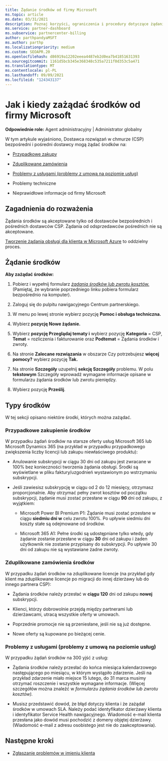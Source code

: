 ```yaml
---
title: Żądanie środków od firmy Microsoft
ms.topic: article
ms.date: 03/31/2021
description: Poznaj korzyści, ograniczenia i procedury dotyczące żądania środków od firmy Microsoft.
ms.service: partner-dashboard
ms.subservice: partnercenter-billing
author: parthpandyaMSFT
ms.author: parthp
ms.localizationpriority: medium
ms.custom: SEOAPR.20
ms.openlocfilehash: d86919a12202eeea4487eb2d0ea7b41851631393
ms.sourcegitcommit: 1161d5bcb345e368348c535a7211f0d353c5a471
ms.translationtype: MT
ms.contentlocale: pl-PL
ms.lasthandoff: 09/09/2021
ms.locfileid: "124343137"
---
```

# <a name="how-and-when-to-request-a-credit-from-microsoft"></a>Jak i kiedy zażądać środków od firmy Microsoft

**Odpowiednie role:** Agent administracyjny | Administrator globalny

W tym artykule wyjaśniono, Dostawca rozwiązań w chmurze (CSP) bezpośredni i pośredni dostawcy mogą żądać środków na:

- [Przypadkowe zakupy](#accidental-purchase-credit)

- [Zduplikowane zamówienia](#duplicate-orders-credit)

- [Problemy z usługami (problemy z umową na poziomie usług)](#service-outages-service-level-agreement-issues)

- Problemy techniczne

- Nieprawidłowe informacje od firmy Microsoft

## <a name="considerations"></a>Zagadnienia do rozważenia

Żądania środków są akceptowane tylko od dostawców bezpośrednich i pośrednich dostawców CSP. Żądania od odsprzedawców pośrednich nie są akceptowane.

[Tworzenie żądania obsługi dla klienta w Microsoft Azure](/partner-center/report-problems-on-behalf-of-a-customer) to oddzielny proces.

## <a name="requesting-a-credit"></a>Żądanie środków

**Aby zażądać środków:**

1. Pobierz i wypełnij formularz [*żądania środków lub zwrotu kosztów.*](https://query.prod.cms.rt.microsoft.com/cms/api/am/binary/RE3eWCb) (Pamiętaj, że wybranie poprzedniego linku pobiera formularz bezpośrednio na komputer).

1. Zaloguj się do pulpitu nawigacyjnego Centrum partnerskiego.

1. W menu po lewej stronie wybierz pozycję **Pomoc i obsługa techniczna.**

1. Wybierz **pozycję Nowe żądanie.**

1. Wybierz **pozycję Przeglądaj tematy i** wybierz pozycję **Kategoria** = CSP, **Temat** = rozliczenia i fakturowanie oraz **Podtemat** = Żądania środków i zwroty.

1. Na stronie **Zalecane rozwiązania** w obszarze Czy potrzebujesz **więcej pomocy?** wybierz pozycję **Tak.**

1. Na stronie **Szczegóły** uzupełnij **sekcję Szczegóły** problemu. W polu **tekstowym** Szczegóły wprowadź [](/partner-center/request-credit#required-information) wymagane informacje opisane w formularzu żądania środków lub zwrotu pieniędzy.
1. Wybierz pozycję **Prześlij**.

## <a name="types-of-credits"></a>Typy środków

W tej sekcji opisano niektóre środki, których można zażądać.
### <a name="accidental-purchase-credit"></a>Przypadkowe zakupienie środków

W przypadku żądań środków na starsze oferty usług Microsoft 365 lub Microsoft Dynamics 365 (na przykład w przypadku przypadkowego zwiększenia liczby licencji lub zakupu niewłaściwego produktu):

- Anulowanie subskrypcji w ciągu 30 dni od zakupu jest zwracane w 100% bez konieczności tworzenia żądania obsługi. Środki są wyświetlane w pliku faktury/uzgodnień wystawionym po wstrzymaniu subskrypcji.

- Jeśli zawiesisz subskrypcję w ciągu od 2 do 12 miesięcy, otrzymasz proporcjonalnie. Aby otrzymać pełny zwrot kosztów od początku subskrypcji, żądanie musi zostać przesłane w ciągu **90** dni od zakupu, z wyjątkiem:

  - Microsoft Power BI Premium P1: Żądanie musi zostać przesłane w ciągu **siedmiu dni w** celu zwrotu 100%. Po upływie siedmiu dni koszty stałe są odejmowane od środków.

  - Microsoft 365 A1: Pełne środki są udostępniane tylko wtedy, gdy żądanie zostanie przesłane w ciągu **30**  dni od zakupu i żaden użytkownik nie zostanie przypisany do subskrypcji. Po upływie 30 dni od zakupu nie są wystawiane żadne zwroty.

### <a name="duplicate-orders-credit"></a>Zduplikowane zamówienia środków

W przypadku żądań środków na zduplikowane licencje (na przykład gdy klient ma zduplikowane licencje po migracji do innej dzierżawy lub do innego partnera CSP):

- Żądania środków należy przesłać w **ciągu 120** dni od zakupu **nowej** subskrypcji.

- Klienci, którzy dobrowolnie przejdą między partnerami lub dzierżawcami, utracą wszystkie oferty w umowach.

- Poprzednie promocje nie są przeniesłane, jeśli nie są już dostępne.

- Nowe oferty są kupowane po bieżącej cenie.

### <a name="service-outages-service-level-agreement-issues"></a>Problemy z usługami (problemy z umową na poziomie usług)

W przypadku żądań środków na 300 yjść z usług:

- Żądania środków należy przesłać do końca miesiąca kalendarzowego następującego po miesiącu, w którym wystąpiło zdarzenie. Jeśli na przykład zdarzenie miało miejsce 15 lutego, do 31 marca musimy otrzymać roszczenie i wszystkie wymagane informacje. (Więcej szczegółów można znaleźć w *formularzu żądania środków lub zwrotu kosztów).*

- Musisz przedstawić dowód, że błąd dotyczy klienta i że zażądał środków w umowach SLA. Należy podać identyfikator dzierżawy klienta i identyfikator Service Health nawigacyjnego. Wiadomość e-mail klienta przesłana jako dowód musi pochodzić z domeny objętej dzierżawy. (Wiadomość e-mail z adresu osobistego jest nie do zaakceptowania).

## <a name="next-steps"></a>Następne kroki

- [Zgłaszanie problemów w imieniu klienta](report-problems-on-behalf-of-a-customer.md)
